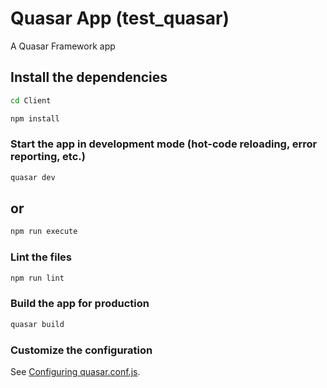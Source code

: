 # Quasar App (test_quasar)

A Quasar Framework app

## Install the dependencies
```bash
cd Client
```
```bash
npm install
```

### Start the app in development mode (hot-code reloading, error reporting, etc.)
```bash
quasar dev
```
## or
```bash
npm run execute
```

### Lint the files
```bash
npm run lint
```

### Build the app for production
```bash
quasar build
```

### Customize the configuration
See [Configuring quasar.conf.js](https://v2.quasar.dev/quasar-cli/quasar-conf-js).
